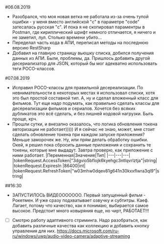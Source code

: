#06.08.2019

- Разобрался, что моя новая ветка не работала из-за очень тупой ошибки - у меня вместо английской "c" в параметре "code" затесалась русская "c". И пока я не скопировал параментры в Postman, где кириллический шрифт немного отличается, я ничего и не заметил, лул. Столько времени убито...
- Переделал часть кода в АПИ, переписал методы на последнюю версию RestSharp
- Добавил на главную страницу вьюшку списка, добился получения данных из АПИ. Были, проблемы, да. Пришлось добавить другой десериализатор для JSON, который бы мог адекватно использовать теги POCO-классов. 

#07.08.2019

- Исправил POCO-классы для правильной десереализации. По невнимательности в некоторых местах я использовал списки, хотя это был простой составной тип. А, ну и сделал вложенный класс для фильмов. Тут еще надо подумать, как правильно сделать классы для десереализации фильмов и сериалов. Хочется без всяких дубликатов это всё сделать, и без лишней кодовой нагрузки. Быть проще, крч. 
- Прошли сутки, и внезапно оказалось, что логика обновления токена авторизации не работает)))))
  И я сейчас не знаю, может, мне стоит сделать обновление токена при каждом запуске приложения? Меньше заморочек же. Ну, или прям делать обработку ошибки.
    Окей, я решил пока сбросить данные приложения и сохранить те токены, которые мне выдадут. Завтра проверю, как приложение с ними работает.
        |Переменная|Значение|Тип|
        |---|---|---|
    	|tokenRequest.AccessToken|"3dgvio5bflojk6kyehgc3ntlqvrlztja"|string|
		|tokenRequest.ExpiresIn	|86400|int|
		|tokenRequest.RefreshToken|"w03mhw0dqev81g641n30kxxflwra3ql9"|string|

##16:30
- ЗАПУСТИЛОСЬ ВИДЕООООООО. Первый запущенный фильм - Рокетмен. И уже сразу подхватывает озвучку и субтитры. Каеф. Лагает, потому что качество, как я понимаю, выбирается самое высокое. Предстоит много ковыряния еще, но чирт, РАБОТАЕТ!!!

- [ ] Смотрю работу адаптивного стриминга. Надо разобраться, как добавить различные качества как коллекцию и добавить кнопку управления для них. 
      https://docs.microsoft.com/ru-ru/windows/uwp/audio-video-camera/adaptive-streaming

